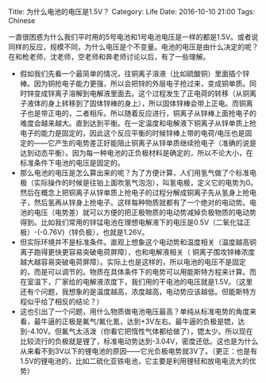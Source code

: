 Title: 为什么电池的电压是1.5V？
Category: Life 
Date: 2016-10-10 21:00
Tags: Chinese

一直很困惑为什么我们平时用的5号电池和1号电池电压是一样的都是1.5V。或者说同样的反应，规模不同，为什么电压是个不变量。电池的电压是由什么决定的呢？在和枪老师，沈老师，空老师和奔老师讨论以后，有了一些理解。

* 假如我们先看一个最简单的情况，往铜离子溶液（比如硫酸铜）里面插个锌棒。因为铜抢电子能力更强，所以会把锌的外层电子抢过来，变成铜单质。同时锌变成锌离子溶解到电解液里面去。这个过程发生了正电荷的转移（从铜离子液体的身上转移到了固体锌棒的身上），所以固体锌棒会带上正电。而铜离子也是带正电的，二者相斥。所以随着反应进行，铜离子从锌棒上面抢电子的难度会越来越大。直到达到平衡。在一定温度和电解液下铜离子从锌单质上抢电子的能力是固定的，因此这个反应平衡的时候锌棒上带的电荷/电压也是固定的——它产生的电势差正好能阻止铜离子从锌单质继续抢电子（准确的说是达到动态平衡）。因为每一种电池的正负极材料是确定的，所以不论大小，在标准条件下电池的电压是固定的。
* 那么电池的电压是怎么算出来的呢？为了方便计算，人们用氢气做了个标准电极（实际操作的时候是往铂上面吹氢气泡泡），叫氢电极，定义它的电势为0。然后在概念上把铜离子从锌单质上抢电子的过程分解成铜离子先从氢身上抢电子，然后氢再从锌身上抢电子。这样每种物质就都有了一个绝对的电动势。电池的电压（电势差）就可以方便的把正极物质的电动势减掉负极物质的电动势得到。比如我们常用的锌锰电池在理想电解液下的电压是0.5V（二氧化锰正极）-(-0.76V)（锌负极），也就是1.26V。
* 但实际环境并不是标准条件。直观上想象这个电动势和温度相关（温度越高铜离子跑得更快更容易突破电荷屏障），也和电解液相关（ 铜离子围攻锌棒浓度越大越容易突破电荷屏障）。实际上也是这样的，所以电池的电压不是固定的，而是可以调节的。物质在具体条件下的电势可以用能斯特方程来计算。而在室温下，厂家给的电解液浓度下，我们用的干电池的电压就是1.5V。（这里还有个问题，我想象的是温度越高，浓度越高，电动势应该越低。但能斯特方程似乎给了相反的结论？）
* 这也引出了一个问题，用什么物质做电池电压最高？单纯从标准电势的角度来看，最牛逼的正极是氟气/氟化氪，达到+3V左右。最牛逼的负极是锶，达到-4.10V。但氟气太活泼（你看它把惰性气体都给做了），锶太少。所以现在比较流行的负极就是锂了，标准电动势达到-3.04V，密度还低。这也是为什么从来看不到3V以下的锂电池的原因——它光负极电势就3V了。（更正：也是有1.5V的锂电池的，比如二硫化亚铁电池，它主要是利用锂轻和放电电流大的优势）